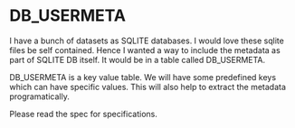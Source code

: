 # DB_USERMETA

I have a bunch of datasets as SQLITE databases. I would love these sqlite files be self contained. Hence I wanted a way to include the metadata as part of SQLITE DB itself. It would be in a table called DB_USERMETA.

DB_USERMETA is a key value table. We will have some predefined keys which can have specific values. This will also help to extract the metadata programatically. 

Please read the spec for specifications.
